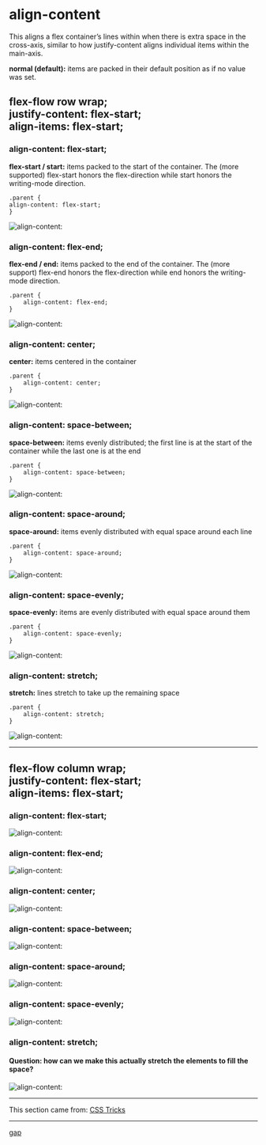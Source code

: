 # align-content
This aligns a flex container’s lines within when there is extra space in the cross-axis, similar to how justify-content aligns individual items within the main-axis.

**normal (default):** items are packed in their default position as if no value was set.

## flex-flow row wrap;<br >justify-content: flex-start;<br >align-items: flex-start;
### align-content: flex-start;
**flex-start / start:** items packed to the start of the container. The (more supported) flex-start honors the flex-direction while start honors the writing-mode direction.
```
.parent {
align-content: flex-start;
}
```
![align-content: ](./screenshots/00%20-%20align-content_flex-start_row.png)

### align-content: flex-end;
**flex-end / end:** items packed to the end of the container. The (more support) flex-end honors the flex-direction while end honors the writing-mode direction.
```
.parent {
    align-content: flex-end;
}
```
![align-content: ](./screenshots/01%20-%20align-content_flex-end_row.png)

### align-content: center;
**center:** items centered in the container
```
.parent {
    align-content: center;
}
```
![align-content: ](./screenshots/02%20-%20align-content_center_row.png)

### align-content: space-between;
**space-between:** items evenly distributed; the first line is at the start of the container while the last one is at the end
```
.parent {
    align-content: space-between;
}
```
![align-content: ](./screenshots/04%20-%20align-content_space-between_row.png)

### align-content: space-around;
**space-around:** items evenly distributed with equal space around each line
```
.parent {
    align-content: space-around;
}
```
![align-content: ](./screenshots/05%20-%20align-content_space-around_row.png)

### align-content: space-evenly;
**space-evenly:** items are evenly distributed with equal space around them
```
.parent {
    align-content: space-evenly;
}
```
![align-content: ](./screenshots/06%20-%20align-content_space-evenly_row.png)

### align-content: stretch;
**stretch:** lines stretch to take up the remaining space
```
.parent {
    align-content: stretch;
}
```
![align-content: ](./screenshots/03%20-%20align-content_stretch_row.png)

- - -

## flex-flow column wrap;<br >justify-content: flex-start;<br >align-items: flex-start;
### align-content: flex-start;
![align-content: ](./screenshots/07%20-%20align-content_flex-start_column.png)

### align-content: flex-end;
![align-content: ](./screenshots/08%20-%20align-content_flex-end_column.png)

### align-content: center;
![align-content: ](./screenshots/09%20-%20align-content_center_column.png)

### align-content: space-between;
![align-content: ](./screenshots/11%20-%20align-content_space-between_column.png)

### align-content: space-around;
![align-content: ](./screenshots/12%20-%20align-content_space-around_column.png)

### align-content: space-evenly;
![align-content: ](./screenshots/13%20-%20align-content_space-evenly_column.png)

### align-content: stretch;
#### Question: how can we make this actually stretch the elements to fill the space?
![align-content: ](./screenshots/10%20-%20align-content_stretch_column.png)

- - -

This section came from: [CSS Tricks](https://css-tricks.com/snippets/css/a-guide-to-flexbox/)

- - -

[gap](./../07%20-%20gap/)